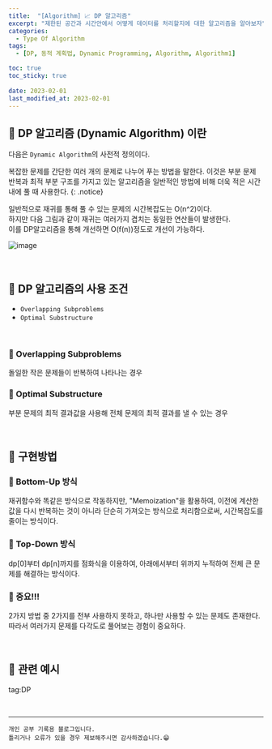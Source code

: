 ```yaml
---
title:  "[Algorithm] 📈 DP 알고리즘"
excerpt: "제한된 공간과 시간안에서 어떻게 데이터를 처리할지에 대한 알고리즘을 알아보자"
categories:
  - Type Of Algorithm
tags:
  - [DP, 동적 계획법, Dynamic Programming, Algorithm, Algorithm1]

toc: true
toc_sticky: true
 
date: 2023-02-01
last_modified_at: 2023-02-01
---
```


## 📘 DP 알고리즘 (Dynamic Algorithm) 이란

다음은 `Dynamic Algorithm`의 사전적 정의이다.  

복잡한 문제를 간단한 여러 개의 문제로 나누어 푸는 방법을 말한다. 이것은 부분 문제 반복과 최적 부분 구조를 가지고 있는 알고리즘을 일반적인 방법에 비해 더욱 적은 시간 내에 풀 때 사용한다.
{: .notice} 

일반적으로 재귀를 통해 풀 수 있는 문제의 시간복잡도는 O(n^2)이다.  
하지만 다음 그림과 같이 재귀는 여러가지 겹치는 동일한 연산들이 발생한다.  
이를 DP알고리즘을 통해 개선하면 O(f(n))정도로 개선이 가능하다.  

![image](https://user-images.githubusercontent.com/37824506/215921835-44ca02f1-4eba-42a9-8069-1f8900e451fd.png)

<br>

## 📘 DP 알고리즘의 사용 조건

 - `Overlapping Subproblems`
 - `Optimal Substructure`

<br>

### 📌 Overlapping Subproblems

돌일한 작은 문제들이 반복하여 나타나는 경우

### 📌 Optimal Substructure

부분 문제의 최적 결과값을 사용해 전체 문제의 최적 결과를 낼 수 있는 경우

<br>


## 📘 구현방법

### 📌 Bottom-Up 방식

재귀함수와 똑같은 방식으로 작동하지만, "Memoization"을 활용하여, 이전에 계산한 값을 다시 반복하는 것이 아니라 단순히 가져오는 방식으로 처리함으로써, 시간복잡도를 줄이는 방식이다.  

### 📌 Top-Down 방식

dp[0]부터 dp[n]까지를 점화식을 이용하여, 아래에서부터 위까지 누적하여 전체 큰 문제를 해결하는 방식이다.

### 📌 중요!!!

2가지 방법 중 2가지를 전부 사용하지 못하고, 하나만 사용할 수 있는 문제도 존재한다.  
따라서 여러가지 문제를 다각도로 풀어보는 경험이 중요하다.


<br>

## 📖 관련 예시


tag:DP



<br>


***
    개인 공부 기록용 블로그입니다.
    틀리거나 오류가 있을 경우 제보해주시면 감사하겠습니다.😁